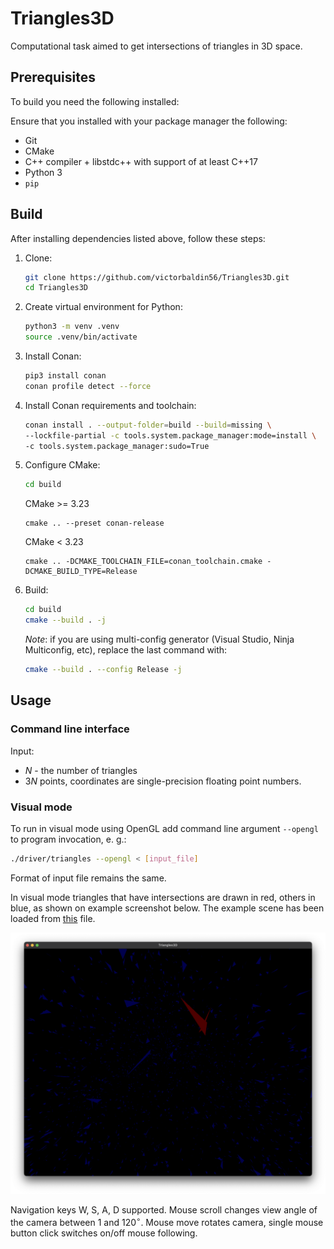 # Triangles3D

Computational task aimed to get intersections of triangles
in 3D space.

## Prerequisites

To build you need the following installed:

Ensure that you installed with your package manager the following:

* Git
* CMake
* C++ compiler + libstdc++ with support of at least C++17
* Python 3
* `pip`

## Build

After installing dependencies listed above, follow these steps:

1. Clone:

   ```sh
   git clone https://github.com/victorbaldin56/Triangles3D.git
   cd Triangles3D
   ```

1. Create virtual environment for Python:

   ```sh
   python3 -m venv .venv
   source .venv/bin/activate
   ```

1. Install Conan:

   ```sh
   pip3 install conan
   conan profile detect --force
   ```

1. Install Conan requirements and toolchain:

   ```sh
   conan install . --output-folder=build --build=missing \
   --lockfile-partial -c tools.system.package_manager:mode=install \
   -c tools.system.package_manager:sudo=True
   ```

1. Configure CMake:

   ```sh
   cd build
   ```

   CMake >= 3.23

   ```
   cmake .. --preset conan-release
   ```

   CMake < 3.23

   ```
   cmake .. -DCMAKE_TOOLCHAIN_FILE=conan_toolchain.cmake -DCMAKE_BUILD_TYPE=Release
   ```

1. Build:

   ```sh
   cd build
   cmake --build . -j
   ```

   *Note*: if you are using multi-config generator
   (Visual Studio, Ninja Multiconfig, etc),
   replace the last command with:

   ```sh
   cmake --build . --config Release -j
   ```

## Usage

### Command line interface

Input:

* $N$ - the number of triangles
* $3N$ points, coordinates are single-precision floating point numbers.

### Visual mode

To run in visual mode using OpenGL add command line argument `--opengl` to program
invocation, e. g.:

```sh
./driver/triangles --opengl < [input_file]
```

Format of input file remains the same.

In visual mode triangles that have intersections are drawn in red, others in blue,
as shown on example screenshot below. The example scene has been loaded from
[this](tests/e2e/bench/input/test_1.in) file.

![Alt text](media/window.png)

Navigation keys W, S, A, D supported. Mouse scroll changes view angle of the camera
between $1$ and $120^{\circ}$. Mouse move rotates camera, single mouse button click
switches on/off mouse following.
